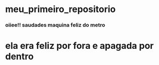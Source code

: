 # meu_primeiro_repositorio

### oiiee!! saudades maquina feliz do metro

# ela era feliz por fora e apagada por dentro